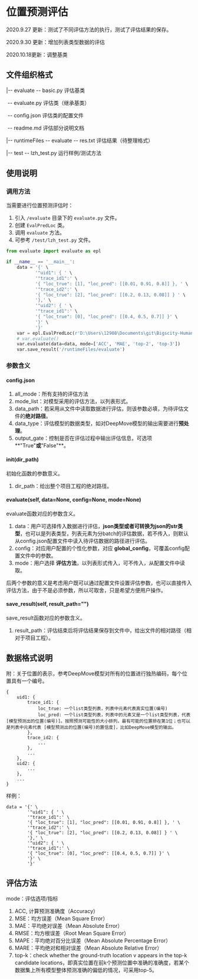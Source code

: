 # 位置预测评估

2020.9.27 更新：测试了不同评估方法的执行，测试了评估结果的保存。

2020.9.30 更新：增加列表类型数据的评估

2020.10.18更新：调整基类

## 文件组织格式

|-- evaluate -- basic.py 评估基类

​					  -- evaluate.py 评估类（继承基类）

​					  -- config.json 评估类的配置文件

​					  -- readme.md 评估部分说明文档

|-- runtimeFiles -- evaluate -- res.txt 评估结果（待整理格式）

|-- test -- lzh_test.py	运行样例/测试方法

## 使用说明

### 调用方法

当需要进行位置预测评估时：

1. 引入 `/evaluate` 目录下的 `evaluate.py` 文件。
2. 创建 `EvalPredLoc` 类。
3. 调用 `evaluate` 方法。
4. 可参考 `/test/lzh_test.py` 文件。

```python
from evaluate import evaluate as epl

if __name__ == '__main__':
    data = '{' \
           '"uid1": { ' \
           '"trace_id1":' \
           '{ "loc_true": [1], "loc_pred": [[0.01, 0.91, 0.8]] }, ' \
           '"trace_id2":' \
           '{ "loc_true": [2], "loc_pred": [[0.2, 0.13, 0.08]] } ' \
           '},' \
           '"uid2": { ' \
           '"trace_id1":' \
           '{ "loc_true": [0], "loc_pred": [[0.4, 0.5, 0.7]] }' \
           '}' \
           '}'
    var = epl.EvalPredLoc(r'D:\Users\12908\Documents\git\Bigscity-Human-Mobility-Prediction-Toolkit')
    # var.evaluate()
    var.evaluate(data=data, mode=['ACC', 'MAE', 'top-2', 'top-3'])
    var.save_result('/runtimeFiles/evaluate')
```

### 参数含义

#### config.json

1. all_mode：所有支持的评估方法
2. mode_list：对模型采用的评估方法，以列表形式。
3. data_path：若采用从文件中读取数据进行评估，则该参数必填，为待评估文件的**绝对路径**。
4. data_type：评估模型的数据类型，如对DeepMove模型的输出需要进行**预处理**。
5. output_gate：控制是否在评估过程中输出评估信息，可选项**"True"**或**"False"**。

#### __init__(dir_path)

初始化函数的参数意义。

1. dir_path：给出整个项目工程的绝对路径。

#### evaluate(self, data=None, config=None, mode=None)

evaluate函数对应的参数含义。

1. data：用户可选择传入数据进行评估，**json类型或者可转换为json的str类型**，也可以是列表类型，列表元素为分batch的评估数据，若不传入，则默认从config.json配置文件中读入待评估数据的路径进行评估。
2. config：对应用户配置的个性化参数，对应 **global_config**，可覆盖config配置文件中的参数。
3. mode：用户选择 **评估方法**，以列表形式传入，可不传入，从配置文件中读取。

后两个参数的意义是考虑用户既可以通过配置文件设置评估参数，也可以直接传入评估方法，由于不是必须参数，所以可取舍，只是希望方便用户操作。

#### save_result(self, result_path="")

save_result函数对应的参数含义。

1. result_path：评估结束后将评估结果保存到文件中，给出文件的相对路径（相对于项目工程）。

## 数据格式说明

附：关于位置的表示，参考DeepMove模型对所有的位置进行独热编码，每个位置具有一个编号。

```
{
	uid1: {
		trace_id1: {
			loc_true: 一个list类型列表，列表中元素代表真实位置(编号)
			loc_pred: 一个list类型列表，列表中的元素又是一个list类型列表，代表 [模型预测出的位置(编号)]。按照预测可能性的大小排列，最有可能的位置排在第1位；也可以是列表中元素代表 [模型预测出的位置(编号)的置信度]，比如DeepMove模型的输出。
		},
		trace_id2: {
			...
		},
		...
	},
	uid2: {
		...
	},
	...
}
```

样例：

```
data = '{' \
        '"uid1": { ' \
        '"trace_id1":' \
        '{ "loc_true": [1], "loc_pred": [[0.01, 0.91, 0.8]] }, ' \
        '"trace_id2":' \
        '{ "loc_true": [2], "loc_pred": [[0.2, 0.13, 0.08]] } ' \
        '},' \
        '"uid2": { ' \
        '"trace_id1":' \
        '{ "loc_true": [0], "loc_pred": [[0.4, 0.5, 0.7]] }' \
        '}' \
        '}'
```

## 评估方法

mode：评估选项/指标

1. ACC, 计算预测准确度（Accuracy）
2. MSE：均方误差（Mean Square Error）
3. MAE：平均绝对误差（Mean Absolute Error）
4. RMSE：均方根误差（Root Mean Square Error）
5. MAPE：平均绝对百分比误差（Mean Absolute Percentage Error）
6. MARE：平均绝对和相对误差（Mean Absolute Relative Error）
7. top-k：check whether the ground-truth location v appears in the top-k candidate locations，即真实位置在前k个预测位置中准确的准确度，若某个数据集上所有模型整体预测准确的偏低的情况，可采用top-5。